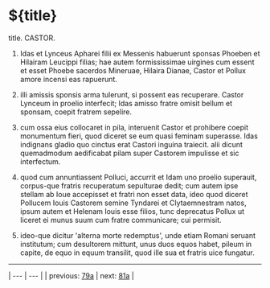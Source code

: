 # ${title}

title. CASTOR.



1. Idas et Lynceus Apharei filii ex Messenis habuerunt sponsas Phoeben et Hilairam Leucippi filias; hae autem formississimae uirgines cum essent et esset Phoebe sacerdos Mineruae, Hilaira Dianae, Castor et Pollux amore incensi eas rapuerunt.



2. illi amissis sponsis arma tulerunt, si possent eas recuperare. Castor Lynceum in proelio interfecit; Idas amisso fratre omisit bellum et sponsam, coepit fratrem sepelire.



3. cum ossa eius collocaret in pila, interuenit Castor et prohibere coepit monumentum fieri, quod diceret se eum quasi feminam superasse. Idas indignans gladio quo cinctus erat Castori inguina traiecit. alii dicunt quemadmodum aedificabat pilam super Castorem impulisse et sic interfectum.



4. quod cum annuntiassent Polluci, accurrit et Idam uno proelio superauit, corpus-que fratris recuperatum sepulturae dedit; cum autem ipse stellam ab Ioue accepisset et fratri non esset data, ideo quod diceret Pollucem Iouis Castorem semine Tyndarei et Clytaemnestram natos, ipsum autem et Helenam Iouis esse filios, tunc deprecatus Pollux ut liceret ei munus suum cum fratre communicare; cui permisit.



5. ideo-que dicitur 'alterna morte redemptus', unde etiam Romani seruant institutum; cum desultorem mittunt, unus duos equos habet, pileum in capite, de equo in equum transilit, quod ille sua et fratris uice fungatur.



---

| --- | --- |
| previous: [79a](../79a/) | next: [81a](../81a/) |